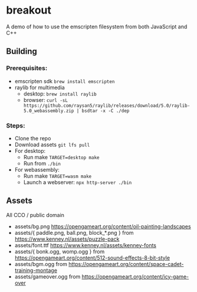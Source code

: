 # breakout
A demo of how to use the emscripten filesystem from both JavaScript and C++

## Building
### Prerequisites:
- emscripten sdk `brew install emscripten`
- raylib for multimedia 
    - desktop: `brew install raylib`
    - browser: `curl -sL https://github.com/raysan5/raylib/releases/download/5.0/raylib-5.0_webassembly.zip | bsdtar -x -C ./dep`

### Steps:
- Clone the repo
- Download assets `git lfs pull`
- For desktop:
    - Run make `TARGET=desktop make`
    - Run from `./bin`
- For webassembly:
    - Run make `TARGET=wasm make`
    - Launch a webserver: `npx http-server ./bin`


## Assets
All CCO / public domain
- assets/bg.png https://opengameart.org/content/oil-painting-landscapes
- assets/{ paddle.png, ball.png, block_*.png } from https://www.kenney.nl/assets/puzzle-pack
- assets/font.ttf https://www.kenney.nl/assets/kenney-fonts
- assets/{ bonk.ogg, womp.ogg } from https://opengameart.org/content/512-sound-effects-8-bit-style
- assets/bgm.ogg from https://opengameart.org/content/space-cadet-training-montage
- assets/gameover.ogg from https://opengameart.org/content/icy-game-over